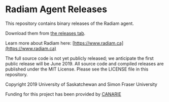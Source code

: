 # Radiam Agent Releases

This repository contains binary releases of the Radiam agent.

Download them from [the releases tab](./releases).

Learn more about Radiam here: [https://www.radiam.ca](https://www.radiam.ca)

The full source code is not yet publicly released; we anticipate the first public release will be June 2019. All source code and compiled releases are published under the MIT License.  Please see the LICENSE file in this repository.

Copyright 2019 University of Saskatchewan and Simon Fraser University

Funding for this project has been provided by [CANARIE](https://www.canarie.ca/rdm/)

